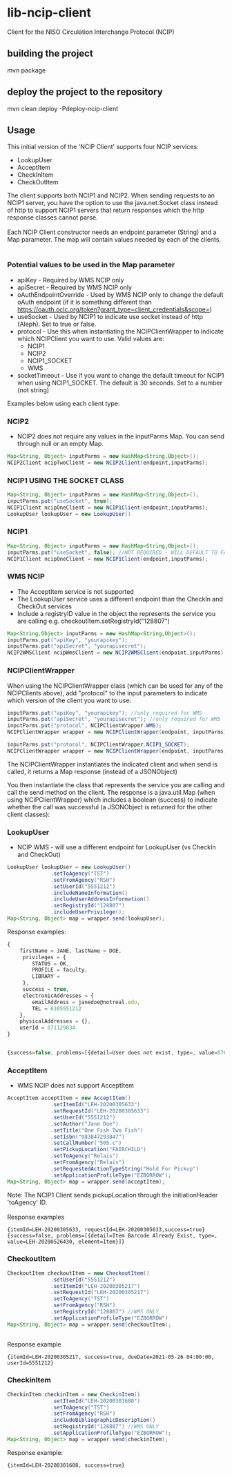 
# lib-ncip-client
Client for the NISO Circulation Interchange Protocol (NCIP) 

## building the project
mvn package
## deploy the project to the repository
mvn clean deploy -Pdeploy-ncip-client

## Usage
This initial version of the 'NCIP Client' supports four NCIP services:
* LookupUser
* AcceptItem
* CheckInItem
* CheckOutItem

The client supports both NCIP1 and NCIP2. When sending requests to an NCIP1 server, you have the option to use the java.net.Socket class instead of http to support NCIP1 servers that return responses which the http response classes cannot parse.
<br><br>
Each NCIP Client constructor needs an endpoint parameter (String) and a Map parameter.  The map will contain values needed by each of the clients.
<br><br>
### Potential values to be used in the Map parameter
* apiKey     - Required by WMS NCIP only
* apiSecret  - Required by WMS NCIP only
* oAuthEndpointOverride   - Used by WMS NCIP only to change the default oAuth endpoint (if it is something different than https://oauth.oclc.org/token?grant_type=client_credentials&scope=)
* useSocket - Used by NCIP1 to indicate use socket instead of http (Aleph).  Set to true or false.
* protocol - Use this when instantiating the NCIPClientWrapper to indicate which NCIPClient you want to use.  Valid values are:
	* NCIP1
	* NCIP2
	* NCIP1_SOCKET
	* WMS
* socketTimeout  - Use if you want to change the default timeout for NCIP1 when using NCIP1_SOCKET. The default is 30 seconds. Set to a number (not string)

Examples below using each client type:
### NCIP2
* NCIP2 does not require any values in the inputParms Map.  You can send through null or an empty Map.
```java
Map<String, Object> inputParms = new HashMap<String,Object>();
NCIP2Client ncipTwoClient = new NCIP2Client(endpoint,inputParms);
```

### NCIP1 USING THE SOCKET CLASS
```java
Map<String, Object> inputParms = new HashMap<String,Object>();
inputParms.put("useSocket", true);
NCIP1Client ncipOneClient = new NCIP1Client(endpoint,inputParms);
LookupUser lookupUser = new LookupUser()
```

### NCIP1
```java
Map<String, Object> inputParms = new HashMap<String,Object>(); 
inputParms.put("useSocket", false); //NOT REQUIRED - WILL DEFAULT TO FALUSE
NCIP1Client ncipOneClient = new NCIP1Client(endpoint,inputParms);
```

### WMS NCIP
* The AcceptItem service is not supported
* The LookupUser service uses a different endpoint than the CheckIn and CheckOut services
* Include a registryID value in the object the represents the service you are calling e.g. checkoutItem.setRegistryId("128807")
```java
Map<String,Object> inputParms = new HashMap<String,Object>();
inputParms.put("apiKey", "yourapikey");
inputParms.put("apiSecret", "yourapisecret");
NCIP2WMSClient ncipWmsClient = new NCIP2WMSClient(endpoint,inputParms);
```

### NCIPClientWrapper
When using the NCIPClientWrapper class (which can be used for any of the NCIPClients above), add "protocol" to the input parameters to indicate which version of the client you want to use:
```java
inputParms.put("apiKey", "yourapikey"); //only required for WMS
inputParms.put("apiSecret", "yourapisecret"); //only required for WMS
inputParms.put("protocol", NCIPClientWrapper.WMS);
NCIPClientWrapper wrapper = new NCIPClientWrapper(endpoint, inputParms);
```

```java
inputParms.put("protocol", NCIPClientWrapper.NCIP1_SOCKET);
NCIPClientWrapper wrapper = new NCIPClientWrapper(endpoint, inputParms);
```

The NCIPClientWrapper instantiates the indicated client and when send is called, it returns a Map response (instead of a JSONObject)


You then instantiate the class that represents the service you are calling and call the send method on the client.  The response is a java.util.Map (when using NCIPClientWrapper) which includes a boolean (success) to indicate whether the call was successful (a JSONObject is returned for the other client classes):

### LookupUser
* NCIP WMS - will use a different endpoint for LookupUser (vs CheckIn and CheckOut)
```java
LookupUser lookupUser = new LookupUser()
			  .setToAgency("TST")
			  .setFromAgency("RSH")
			  .setUserId("5551212")
			  .includeNameInformation()
			  .includeUserAddressInformation()
			  .setRegistryId("128807")
			  .includeUserPrivilege();
Map<String, Object> map = wrapper.send(lookupUser);
```

Response examples:
```javascript
{
	firstName = JANE, lastName = DOE, 
	 privileges = {
		STATUS = OK,
		PROFILE = faculty,
		LIBRARY =
	 }, 
	 success = true, 
	 electronicAddresses = {
		emailAddress = janedoe@notreal.edu,
		TEL = 6105551212
	}, 
	physicalAddresses = {}, 
	userId = 871129834
}


{success=false, problems=[{detail=User does not exist, type=, value=8765791559, element=USER}]}
```

### AcceptItem
* WMS NCIP does not support AcceptItem
```java
AcceptItem acceptItem = new AcceptItem()
			  .setItemId("LEH-20200305633")
			  .setRequestId("LEH-20200305633")
			  .setUserId("5551212")
			  .setAuthor("Jane Doe") 
			  .setTitle("One Fish Two Fish")
			  .setIsbn("983847293847")
			  .setCallNumber("505.c")
			  .setPickupLocation("FAIRCHILD")
			  .setToAgency("Relais")
			  .setFromAgency("Relais")
			  .setRequestedActionTypeString("Hold For Pickup")
			  .setApplicationProfileType("EZBORROW");
Map<String, Object> map = wrapper.send(acceptItem);
```
Note: The NCIP1 Client sends pickupLocation through the initiationHeader 'toAgency' ID.
<br><br>
Response examples
```
{itemId=LEH-20200305633, requestId=LEH-20200305633,success=true}
{success=false, problems=[{detail=Item Barcode Already Exist, type=, value=LEH-20200526430, element=Item}]}
```

### CheckoutItem
```java
CheckoutItem checkoutItem = new CheckoutItem()
			  .setUserId("5551212")
			  .setItemId("LEH-20200305217")
			  .setRequestId("LEH-20200305217")
			  .setToAgency("TST")
			  .setFromAgency("RSH")
			  .setRegistryId("128807") //WMS ONLY
			  .setApplicationProfileType("EZBORROW")
Map<String, Object> map = wrapper.send(checkoutItem);
		  
```

Response example
```
{itemId=LEH-20200305217, success=true, dueDate=2021-05-26 04:00:00, userId=5551212}

```

### CheckinItem
```java
CheckinItem checkinItem = new CheckinItem()
			  .setItemId("LEH-20200301608")
			  .setToAgency("TST")
			  .setFromAgency("RSH")
			  .includeBibliographicDescription()
			  .setRegistryId("128807") //WMS ONLY
			  .setApplicationProfileType("EZBORROW");
Map<String, Object> map = wrapper.send(checkinItem);
```

Response example:
```
{itemId=LEH-20200301608, success=true}
```

		

